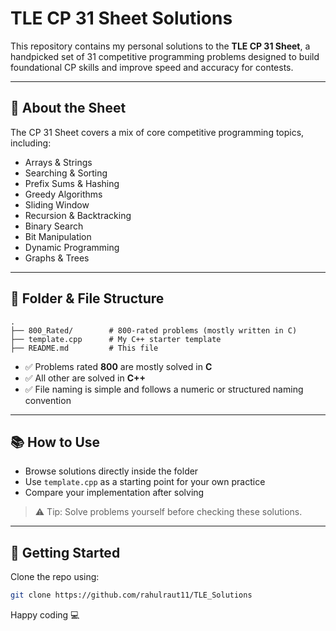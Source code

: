 # TLE CP 31 Sheet Solutions

This repository contains my personal solutions to the **TLE CP 31 Sheet**, a handpicked set of 31 competitive programming problems designed to build foundational CP skills and improve speed and accuracy for contests.

---

## 📝 About the Sheet

The CP 31 Sheet covers a mix of core competitive programming topics, including:

- Arrays & Strings  
- Searching & Sorting  
- Prefix Sums & Hashing  
- Greedy Algorithms  
- Sliding Window  
- Recursion & Backtracking  
- Binary Search  
- Bit Manipulation  
- Dynamic Programming  
- Graphs & Trees

---

## 📂 Folder & File Structure

```
.
├── 800_Rated/        # 800-rated problems (mostly written in C)
├── template.cpp      # My C++ starter template
├── README.md         # This file
```

- ✅ Problems rated **800** are mostly solved in **C**
- ✅ All other are solved in **C++**
- ✅ File naming is simple and follows a numeric or structured naming convention

---

## 📚 How to Use

- Browse solutions directly inside the folder
- Use `template.cpp` as a starting point for your own practice
- Compare your implementation after solving

> ⚠️ Tip: Solve problems yourself before checking these solutions.

---

## 🚀 Getting Started

Clone the repo using:

```bash
git clone https://github.com/rahulraut11/TLE_Solutions
```

Happy coding 💻
